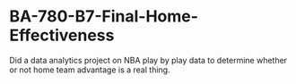 # BA-780-B7-Final-Home-Effectiveness
Did a data analytics project on NBA play by play data to determine whether or not home team advantage is a real thing.

